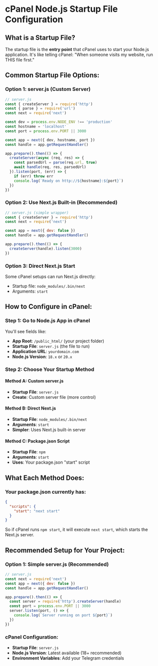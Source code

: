 # cPanel Node.js Startup File Configuration

## What is a Startup File?

The startup file is the **entry point** that cPanel uses to start your Node.js application. It's like telling cPanel: "When someone visits my website, run THIS file first."

## Common Startup File Options:

### Option 1: server.js (Custom Server)
```javascript
// server.js
const { createServer } = require('http')
const { parse } = require('url')
const next = require('next')

const dev = process.env.NODE_ENV !== 'production'
const hostname = 'localhost'
const port = process.env.PORT || 3000

const app = next({ dev, hostname, port })
const handle = app.getRequestHandler()

app.prepare().then(() => {
  createServer(async (req, res) => {
    const parsedUrl = parse(req.url, true)
    await handle(req, res, parsedUrl)
  }).listen(port, (err) => {
    if (err) throw err
    console.log(`Ready on http://${hostname}:${port}`)
  })
})
```

### Option 2: Use Next.js Built-in (Recommended)
```javascript
// server.js (simple wrapper)
const { createServer } = require('http')
const next = require('next')

const app = next({ dev: false })
const handle = app.getRequestHandler()

app.prepare().then(() => {
  createServer(handle).listen(3000)
})
```

### Option 3: Direct Next.js Start
Some cPanel setups can run Next.js directly:
- Startup file: `node_modules/.bin/next`
- Arguments: `start`

## How to Configure in cPanel:

### Step 1: Go to Node.js App in cPanel
You'll see fields like:
- **App Root**: `/public_html/` (your project folder)
- **Startup File**: `server.js` (the file to run)
- **Application URL**: `yourdomain.com`
- **Node.js Version**: `18.x` or `20.x`

### Step 2: Choose Your Startup Method

#### Method A: Custom server.js
- **Startup File**: `server.js`
- **Create**: Custom server file (more control)

#### Method B: Direct Next.js
- **Startup File**: `node_modules/.bin/next`
- **Arguments**: `start`
- **Simpler**: Uses Next.js built-in server

#### Method C: Package.json Script
- **Startup File**: `npm`
- **Arguments**: `start`
- **Uses**: Your package.json "start" script

## What Each Method Does:

### Your package.json currently has:
```json
{
  "scripts": {
    "start": "next start"
  }
}
```

So if cPanel runs `npm start`, it will execute `next start`, which starts the Next.js server.

## Recommended Setup for Your Project:

### Option 1: Simple server.js (Recommended)
```javascript
// server.js
const next = require('next')
const app = next({ dev: false })
const handle = app.getRequestHandler()

app.prepare().then(() => {
  const server = require('http').createServer(handle)
  const port = process.env.PORT || 3000
  server.listen(port, () => {
    console.log(`Server running on port ${port}`)
  })
})
```

### cPanel Configuration:
- **Startup File**: `server.js`
- **Node.js Version**: Latest available (18+ recommended)
- **Environment Variables**: Add your Telegram credentials